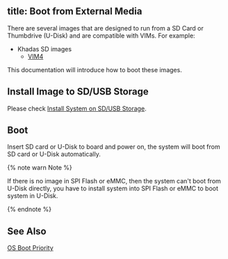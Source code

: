 title: Boot from External Media
---

There are several images that are designed to run from a SD Card or Thumbdrive (U-Disk) and are compatible with VIMs. For example:

* Khadas SD images
  * [VIM4](https://dl.khadas.com/Firmware/VIM4/Ubuntu/SD_USB/)

This documentation will introduce how to boot these images.

## Install Image to SD/USB Storage

Please check [Install System on SD/USB Storage](InstallOsIntoSdusb.html).

## Boot

Insert SD card or U-Disk to board and power on, the system will boot from SD card or U-Disk automatically.

{% note warn Note %}

If there is no image in SPI Flash or eMMC, then the system can't boot from U-Disk directly, you have to install system into SPI Flash or eMMC to boot system in U-Disk.

{% endnote %}

## See Also

[OS Boot Priority](BootSequeue.html)
